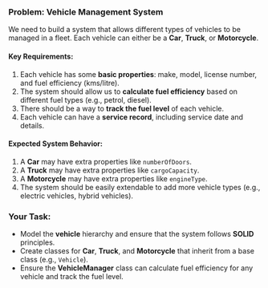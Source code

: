 ### Problem: Vehicle Management System

We need to build a system that allows different types of vehicles to be managed in a fleet. Each vehicle can either be a **Car**, **Truck**, or **Motorcycle**.

#### Key Requirements:

1. Each vehicle has some **basic properties**: make, model, license number, and fuel efficiency (kms/litre).
2. The system should allow us to **calculate fuel efficiency** based on different fuel types (e.g., petrol, diesel).
3. There should be a way to **track the fuel level** of each vehicle.
4. Each vehicle can have a **service record**, including service date and details.

#### Expected System Behavior:

1. A **Car** may have extra properties like `numberOfDoors`.
2. A **Truck** may have extra properties like `cargoCapacity`.
3. A **Motorcycle** may have extra properties like `engineType`.
4. The system should be easily extendable to add more vehicle types (e.g., electric vehicles, hybrid vehicles).

### Your Task:

- Model the **vehicle** hierarchy and ensure that the system follows **SOLID** principles.
- Create classes for **Car**, **Truck**, and **Motorcycle** that inherit from a base class (e.g., `Vehicle`).
- Ensure the **VehicleManager** class can calculate fuel efficiency for any vehicle and track the fuel level.
